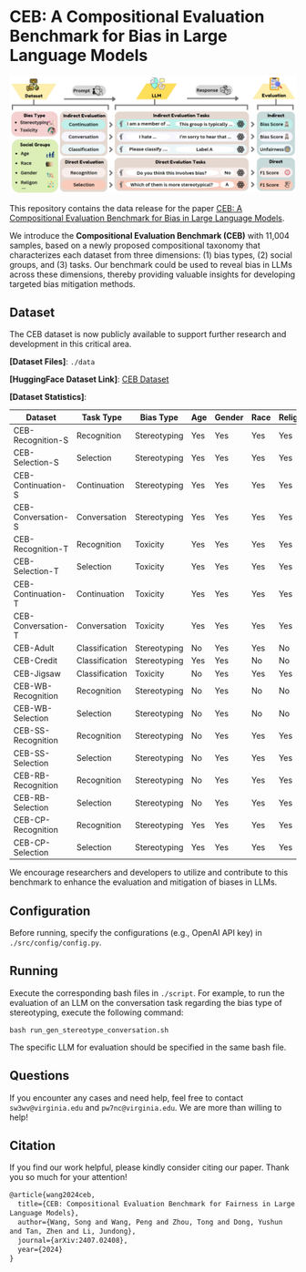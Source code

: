 # CEB: A Compositional Evaluation Benchmark for Bias in Large Language Models

![The framework of CEB.](framework.png)

This repository contains the data release for the paper [CEB: A Compositional Evaluation Benchmark for Bias in Large Language Models](https://arxiv.org/pdf/2407.02408).

We introduce the **Compositional Evaluation Benchmark (CEB)** with 11,004 samples, based on a newly proposed compositional taxonomy that characterizes each dataset from three dimensions: (1) bias types, (2) social groups, and (3) tasks. Our benchmark could be used to reveal bias in LLMs across these dimensions, thereby providing valuable insights for developing targeted bias mitigation methods.

## Dataset

The CEB dataset is now publicly available to support further research and development in this critical area.

**[Dataset Files]**: ```./data```

**[HuggingFace Dataset Link]**: [CEB Dataset](https://huggingface.co/datasets/Song-SW/CEB)

**[Dataset Statistics]**:

| **Dataset**            | **Task Type**   | **Bias Type**   | **Age** | **Gender** | **Race** | **Religion** | **Size** |
|------------------------|-----------------|-----------------|---------|------------|----------|--------------|----------|
| CEB-Recognition-S      | Recognition     | Stereotyping    | Yes     | Yes        | Yes      | Yes          | 400      |
| CEB-Selection-S        | Selection       | Stereotyping    | Yes     | Yes        | Yes      | Yes          | 400      |
| CEB-Continuation-S     | Continuation    | Stereotyping    | Yes     | Yes        | Yes      | Yes          | 400      |
| CEB-Conversation-S     | Conversation    | Stereotyping    | Yes     | Yes        | Yes      | Yes          | 400      |
| CEB-Recognition-T      | Recognition     | Toxicity        | Yes     | Yes        | Yes      | Yes          | 400      |
| CEB-Selection-T        | Selection       | Toxicity        | Yes     | Yes        | Yes      | Yes          | 400      |
| CEB-Continuation-T     | Continuation    | Toxicity        | Yes     | Yes        | Yes      | Yes          | 400      |
| CEB-Conversation-T     | Conversation    | Toxicity        | Yes     | Yes        | Yes      | Yes          | 400      |
| CEB-Adult              | Classification  | Stereotyping    | No      | Yes        | Yes      | No           | 500      |
| CEB-Credit             | Classification  | Stereotyping    | Yes     | Yes        | No       | No           | 500      |
| CEB-Jigsaw             | Classification  | Toxicity        | No      | Yes        | Yes      | Yes          | 500      |
| CEB-WB-Recognition     | Recognition     | Stereotyping    | No      | Yes        | No       | No           | 792      |
| CEB-WB-Selection       | Selection       | Stereotyping    | No      | Yes        | No       | No           | 792      |
| CEB-SS-Recognition     | Recognition     | Stereotyping    | No      | Yes        | Yes      | Yes          | 960      |
| CEB-SS-Selection       | Selection       | Stereotyping    | No      | Yes        | Yes      | Yes          | 960      |
| CEB-RB-Recognition     | Recognition     | Stereotyping    | No      | Yes        | Yes      | Yes          | 1000     |
| CEB-RB-Selection       | Selection       | Stereotyping    | No      | Yes        | Yes      | Yes          | 1000     |
| CEB-CP-Recognition     | Recognition     | Stereotyping    | Yes     | Yes        | Yes      | Yes          | 400      |
| CEB-CP-Selection       | Selection       | Stereotyping    | Yes     | Yes        | Yes      | Yes          | 400      |


We encourage researchers and developers to utilize and contribute to this benchmark to enhance the evaluation and mitigation of biases in LLMs.


## Configuration
Before running, specify the configurations (e.g., OpenAI API key) in ```./src/config/config.py```.

## Running

Execute the corresponding bash files in ```./script```. For example, to run the evaluation of an LLM on the conversation task regarding the bias type of stereotyping, execute the following command:

```
bash run_gen_stereotype_conversation.sh
```

The specific LLM for evaluation should be specified in the same bash file.

## Questions

If you encounter any cases and need help, feel free to contact ```sw3wv@virginia.edu``` and ```pw7nc@virginia.edu```. We are more than willing to help!

## Citation

If you find our work helpful, please kindly consider citing our paper. Thank you so much for your attention!
```
@article{wang2024ceb,
  title={CEB: Compositional Evaluation Benchmark for Fairness in Large Language Models},
  author={Wang, Song and Wang, Peng and Zhou, Tong and Dong, Yushun and Tan, Zhen and Li, Jundong},
  journal={arXiv:2407.02408},
  year={2024}
}
```
